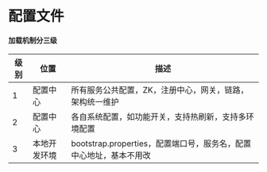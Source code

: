 # 配置文件



#### 加载机制分三级

| 级别 | 位置         | 描述                                                         |
| ---- | ------------ | ------------------------------------------------------------ |
| 1    | 配置中心     | 所有服务公共配置，ZK，注册中心，网关，链路，架构统一维护     |
| 2    | 配置中心     | 各自系统配置，如功能开关，支持热刷新，支持多环境配置         |
| 3    | 本地开发环境 | bootstrap.properties，配置端口号，服务名，配置中心地址，基本不用改 |

